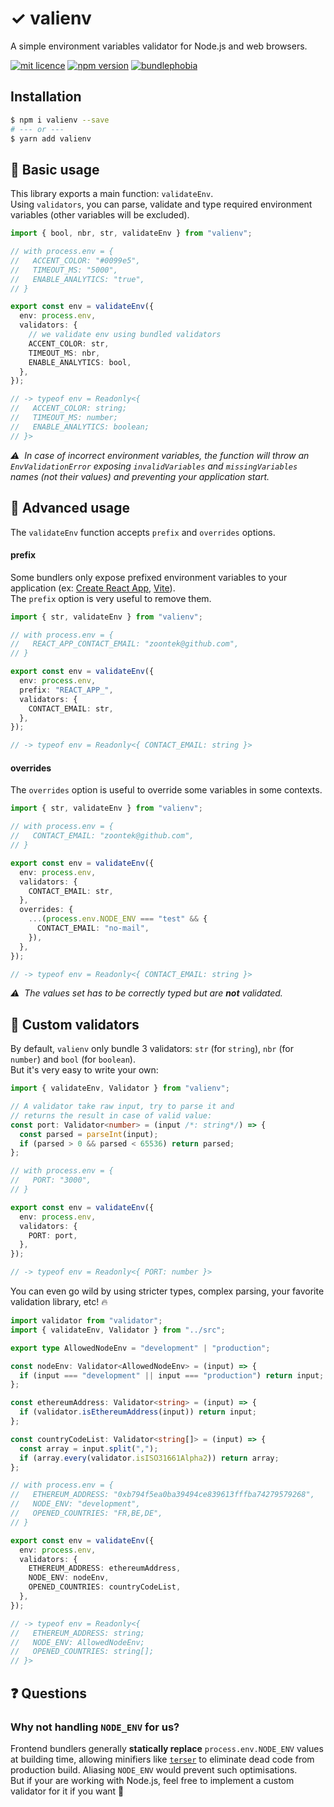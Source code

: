 # ✓ valienv

A simple environment variables validator for Node.js and web browsers.

[![mit licence](https://img.shields.io/dub/l/vibe-d.svg?style=for-the-badge)](https://github.com/zoontek/valienv/blob/main/LICENSE)
[![npm version](https://img.shields.io/npm/v/valienv?style=for-the-badge)](https://www.npmjs.org/package/valienv)
[![bundlephobia](https://img.shields.io/bundlephobia/minzip/valienv?label=size&style=for-the-badge)](https://bundlephobia.com/result?p=valienv)

## Installation

```sh
$ npm i valienv --save
# --- or ---
$ yarn add valienv
```

## 📘 Basic usage

This library exports a main function: `validateEnv`.<br>
Using `validators`, you can parse, validate and type required environment variables (other variables will be excluded).

```ts
import { bool, nbr, str, validateEnv } from "valienv";

// with process.env = {
//   ACCENT_COLOR: "#0099e5",
//   TIMEOUT_MS: "5000",
//   ENABLE_ANALYTICS: "true",
// }

export const env = validateEnv({
  env: process.env,
  validators: {
    // we validate env using bundled validators
    ACCENT_COLOR: str,
    TIMEOUT_MS: nbr,
    ENABLE_ANALYTICS: bool,
  },
});

// -> typeof env = Readonly<{
//   ACCENT_COLOR: string;
//   TIMEOUT_MS: number;
//   ENABLE_ANALYTICS: boolean;
// }>
```

_⚠️  In case of incorrect environment variables, the function will throw an `EnvValidationError` exposing `invalidVariables` and `missingVariables` names (not their values) and preventing your application start._

## 📕 Advanced usage

The `validateEnv` function accepts `prefix` and `overrides` options.

#### prefix

Some bundlers only expose prefixed environment variables to your application (ex: [Create React App](https://create-react-app.dev/docs/adding-custom-environment-variables/), [Vite](https://vitejs.dev/guide/env-and-mode.html)).<br>
The `prefix` option is very useful to remove them.

```ts
import { str, validateEnv } from "valienv";

// with process.env = {
//   REACT_APP_CONTACT_EMAIL: "zoontek@github.com",
// }

export const env = validateEnv({
  env: process.env,
  prefix: "REACT_APP_",
  validators: {
    CONTACT_EMAIL: str,
  },
});

// -> typeof env = Readonly<{ CONTACT_EMAIL: string }>
```

#### overrides

The `overrides` option is useful to override some variables in some contexts.

```ts
import { str, validateEnv } from "valienv";

// with process.env = {
//   CONTACT_EMAIL: "zoontek@github.com",
// }

export const env = validateEnv({
  env: process.env,
  validators: {
    CONTACT_EMAIL: str,
  },
  overrides: {
    ...(process.env.NODE_ENV === "test" && {
      CONTACT_EMAIL: "no-mail",
    }),
  },
});

// -> typeof env = Readonly<{ CONTACT_EMAIL: string }>
```

_⚠️  The values set has to be correctly typed but are **not** validated._

## 🔧 Custom validators

By default, `valienv` only bundle 3 validators: `str` (for `string`), `nbr` (for `number`) and `bool` (for `boolean`).<br>
But it's very easy to write your own:

```ts
import { validateEnv, Validator } from "valienv";

// A validator take raw input, try to parse it and
// returns the result in case of valid value:
const port: Validator<number> = (input /*: string*/) => {
  const parsed = parseInt(input);
  if (parsed > 0 && parsed < 65536) return parsed;
};

// with process.env = {
//   PORT: "3000",
// }

export const env = validateEnv({
  env: process.env,
  validators: {
    PORT: port,
  },
});

// -> typeof env = Readonly<{ PORT: number }>
```

You can even go wild by using stricter types, complex parsing, your favorite validation library, etc! 🔥

```ts
import validator from "validator";
import { validateEnv, Validator } from "../src";

export type AllowedNodeEnv = "development" | "production";

const nodeEnv: Validator<AllowedNodeEnv> = (input) => {
  if (input === "development" || input === "production") return input;
};

const ethereumAddress: Validator<string> = (input) => {
  if (validator.isEthereumAddress(input)) return input;
};

const countryCodeList: Validator<string[]> = (input) => {
  const array = input.split(",");
  if (array.every(validator.isISO31661Alpha2)) return array;
};

// with process.env = {
//   ETHEREUM_ADDRESS: "0xb794f5ea0ba39494ce839613fffba74279579268",
//   NODE_ENV: "development",
//   OPENED_COUNTRIES: "FR,BE,DE",
// }

export const env = validateEnv({
  env: process.env,
  validators: {
    ETHEREUM_ADDRESS: ethereumAddress,
    NODE_ENV: nodeEnv,
    OPENED_COUNTRIES: countryCodeList,
  },
});

// -> typeof env = Readonly<{
//   ETHEREUM_ADDRESS: string;
//   NODE_ENV: AllowedNodeEnv;
//   OPENED_COUNTRIES: string[];
// }>
```

## ❓ Questions

### Why not handling `NODE_ENV` for us?

Frontend bundlers generally **statically replace** `process.env.NODE_ENV` values at building time, allowing minifiers like [`terser`](https://github.com/terser/terser) to eliminate dead code from production build. Aliasing `NODE_ENV` would prevent such optimisations.<br>
But if your are working with Node.js, feel free to implement a custom validator for it if you want 🙂
